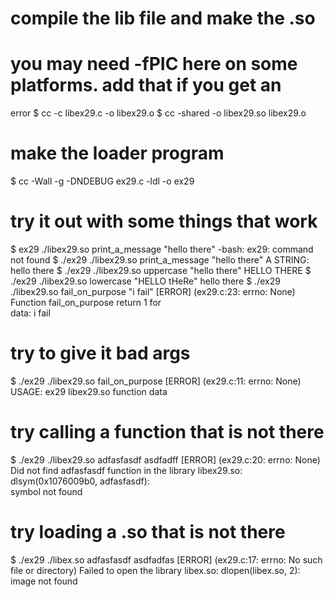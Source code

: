 # compile the lib file and make the .so
# you may need -fPIC here on some platforms. add that if you get an
error
$ cc -c libex29.c -o libex29.o
$ cc -shared -o libex29.so libex29.o
# make the loader program
$ cc -Wall -g -DNDEBUG ex29.c -ldl -o ex29
# try it out with some things that work
$ ex29 ./libex29.so print_a_message "hello there"
-bash: ex29: command not found
$ ./ex29 ./libex29.so print_a_message "hello there"
A STRING: hello there
$ ./ex29 ./libex29.so uppercase "hello there"
HELLO THERE
$ ./ex29 ./libex29.so lowercase "HELLO tHeRe"
hello there
$ ./ex29 ./libex29.so fail_on_purpose "i fail"
[ERROR] (ex29.c:23: errno: None) Function fail_on_purpose return 1
for\
data: i fail
# try to give it bad args
$ ./ex29 ./libex29.so fail_on_purpose
[ERROR] (ex29.c:11: errno: None) USAGE: ex29 libex29.so function data
# try calling a function that is not there
$ ./ex29 ./libex29.so adfasfasdf asdfadff
[ERROR] (ex29.c:20: errno: None) Did not find adfasfasdf
function in the library libex29.so: dlsym(0x1076009b0,
adfasfasdf):\
symbol not found
# try loading a .so that is not there
$ ./ex29 ./libex.so adfasfasdf asdfadfas
[ERROR] (ex29.c:17: errno: No such file or directory) Failed to open
the library libex.so: dlopen(libex.so, 2): image not found
